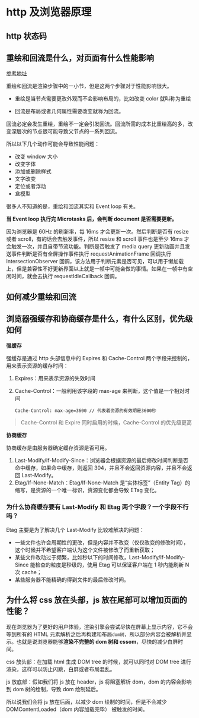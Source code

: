 # http 及浏览器原理

## http 状态码

## 重绘和回流是什么，对页面有什么性能影响

[参考地址](https://zhuanlan.zhihu.com/p/286021449)

重绘和回流是渲染步骤中的一小节，但是这两个步骤对于性能影响很大。

- 重绘是当节点需要更改外观而不会影响布局的，比如改变 color 就叫称为重绘

- 回流是布局或者几何属性需要改变就称为回流。

回流必定会发生重绘，重绘不一定会引发回流。回流所需的成本比重绘高的多，改变深层次的节点很可能导致父节点的一系列回流。

所以以下几个动作可能会导致性能问题：

- 改变 window 大小
- 改变字体
- 添加或删除样式
- 文字改变
- 定位或者浮动
- 盒模型

很多人不知道的是，重绘和回流其实和 Event loop 有关。

**当 Event loop 执行完 Microtasks 后，会判断 document 是否需要更新。**

因为浏览器是 60Hz 的刷新率，每 16ms 才会更新一次。然后判断是否有 resize 或者 scroll，有的话会去触发事件，所以 resize 和 scroll 事件也是至少 16ms 才会触发一次，并且自带节流功能。判断是否触发了 media query 更新动画并且发送事件判断是否有全屏操作事件执行 requestAnimationFrame 回调执行 IntersectionObserver 回调，该方法用于判断元素是否可见，可以用于懒加载上，但是兼容性不好更新界面以上就是一帧中可能会做的事情。如果在一帧中有空闲时间，就会去执行 requestIdleCallback 回调。

## 如何减少重绘和回流

## 浏览器强缓存和协商缓存是什么，有什么区别，优先级如何

**强缓存**

强缓存是通过 http 头部信息中的 Expires 和 Cache-Control 两个字段来控制的，用来表示资源的缓存时间：

1. Expires：用来表示资源的失效时间
2. Cache-Control：一般利用该字段的 max-age 来判断，这个值是一个相对时间

   ```
   Cache-Control: max-age=3600 // 代表着资源的有效期是3600秒
   ```

> Cache-Control 和 Expire 同时启用的时候，Cache-Control 的优先级更高

**协商缓存**

协商缓存是由服务器确定缓存资源是否可用。

1. Last-Modify/If-Modify-Since：浏览器会根据资源的最后修改时间判断是否命中缓存，如果命中缓存，则返回 304，并且不会返回资源内容，并且不会返回 Last-Modify。
2. Etag/If-None-Match：Etag/If-None-Match 是“实体标签”（Entity Tag）的缩写，是资源的一个唯一标识，资源变化都会导致 ETag 变化。

### 为什么协商缓存要有 Last-Modify 和 Etag 两个字段？一个字段不行吗？

Etag 主要是为了解决几个 Last-Modify 比较难解决的问题：

- 一些文件也许会周期性的更改，但是内容并不改变（仅仅改变的修改时间），这个时候并不希望客户端认为这个文件被修改了而重新获取；
- 某些文件改动过于频繁，比如秒以下的时间修改，Last-Modify/If-Modify-Since 能检查的粒度是秒级的，使用 Etag 可以保证客户端在 1 秒内能刷新 N 次 cache；
- 某些服务器不能精确的得到文件的最后修改时间。

## 为什么将 css 放在头部，js 放在尾部可以增加页面的性能？

现在浏览器为了更好的用户体验，渲染引擎会尝试尽快在屏幕上显示内容，它不会等到所有的 HTML 元素解析之后再构建和布局`dom树`，所以部分内容会被解析并显示。也就是说浏览器能够**渲染不完整的 dom 树和 cssom**，尽快的减少白屏时间。

css 放头部：在加载 html 生成 DOM tree 的时候，就可以同时对 DOM tree 进行渲染，这样可以防止闪跳，白屏或者布局混乱。

js 放底部：假如我们将 js 放在 header，js 将阻塞解析 dom，dom 的内容会影响到 dom 树的绘制，导致 dom 绘制延后。

所以说我们会将 js 放在后面，以减少 dom 绘制的时间，但是不会减少 DOMContentLoaded（dom 内容加载完毕） 被触发的时间。
